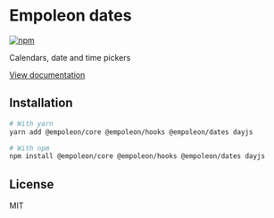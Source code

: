 # Empoleon dates

[![npm](https://img.shields.io/npm/dm/@empoleon/dates)](https://www.npmjs.com/package/@empoleon/dates)

Calendars, date and time pickers

[View documentation](https://empoleon.dev/)

## Installation

```bash
# With yarn
yarn add @empoleon/core @empoleon/hooks @empoleon/dates dayjs

# With npm
npm install @empoleon/core @empoleon/hooks @empoleon/dates dayjs
```

## License

MIT
